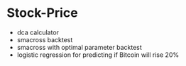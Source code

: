 # Stock-Price

- dca calculator
- smacross backtest
- smacross with optimal parameter backtest
- logistic regression for predicting if Bitcoin will rise 20%
